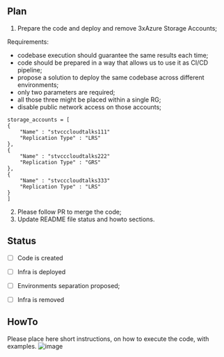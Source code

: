 
## Plan
1. Prepare the code and deploy and remove 3xAzure Storage Accounts;

Requirements:
- codebase execution should guarantee the same results each time;
- code should be prepared in a way that allows us to use it as CI/CD pipeline;
- propose a solution to deploy the same codebase across different environments;
- only two parameters are required;
- all those three might be placed within a single RG;
- disable public network access on those accounts;

```
storage_accounts = [
{
    "Name" : "stvcccloudtalks111"
    "Replication Type" : "LRS"
},
{
    "Name" : "stvcccloudtalks222"
    "Replication Type" : "GRS"
},
{
    "Name" : "stvcccloudtalks333"
    "Replication Type" : "LRS"
}
]
```
2. Please follow PR to merge the code;
3. Update README file status and howto sections.

## Status
- [ ] Code is created
- [ ] Infra is deployed
- [ ] Environments separation proposed;
- [ ] Infra is removed


## HowTo
Please place here short instructions, on how to execute the code, with examples.
![image](https://user-images.githubusercontent.com/81424793/201305277-f0909793-64bf-4b99-a96d-dd15302e1f5e.png)

